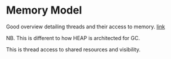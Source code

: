 # Memory Model

Good overview detailing threads and their access to memory.
[link](http://tutorials.jenkov.com/java-concurrency/java-memory-model.html)

NB. This is different to how HEAP is architected for GC.

This is thread access to shared resources and visibility.


